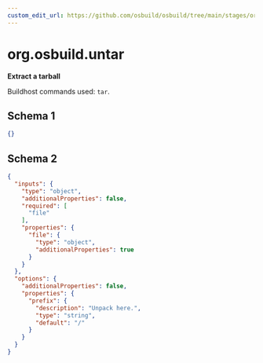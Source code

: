```yaml
---
custom_edit_url: https://github.com/osbuild/osbuild/tree/main/stages/org.osbuild.untar.meta.json
---
```

# org.osbuild.untar
<!--
[//]: # ( DO NOT MODIFY THIS FILE! )
[//]: # ( This content is generated by `scripts/pull_osbuild_modules.py` )
[//]: # ( Rather change the source of this: https://github.com/osbuild/osbuild/tree/main/stages/org.osbuild.untar.meta.json )
-->

**Extract a tarball**

Buildhost commands used: `tar`.

## Schema 1

```json
{}
```

## Schema 2

```json
{
  "inputs": {
    "type": "object",
    "additionalProperties": false,
    "required": [
      "file"
    ],
    "properties": {
      "file": {
        "type": "object",
        "additionalProperties": true
      }
    }
  },
  "options": {
    "additionalProperties": false,
    "properties": {
      "prefix": {
        "description": "Unpack here.",
        "type": "string",
        "default": "/"
      }
    }
  }
}
```
